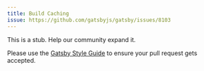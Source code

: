 ```yaml
---
title: Build Caching
issue: https://github.com/gatsbyjs/gatsby/issues/8103
---
```


This is a stub. Help our community expand it.

Please use the [Gatsby Style Guide](/contributing/gatsby-style-guide/) to ensure your
pull request gets accepted.
